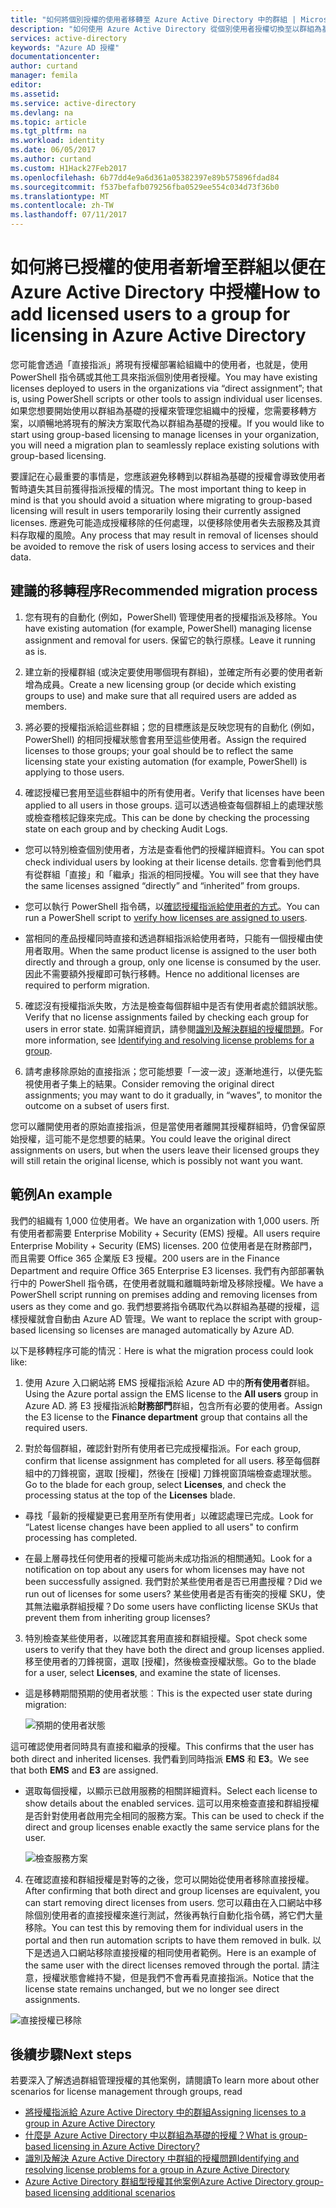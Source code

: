 ```yaml
---
title: "如何將個別授權的使用者移轉至 Azure Active Directory 中的群組 | Microsoft Docs"
description: "如何使用 Azure Active Directory 從個別使用者授權切換至以群組為基礎的授權"
services: active-directory
keywords: "Azure AD 授權"
documentationcenter: 
author: curtand
manager: femila
editor: 
ms.assetid: 
ms.service: active-directory
ms.devlang: na
ms.topic: article
ms.tgt_pltfrm: na
ms.workload: identity
ms.date: 06/05/2017
ms.author: curtand
ms.custom: H1Hack27Feb2017
ms.openlocfilehash: 6b77dd4e9a6d361a05382397e89b575896fdad84
ms.sourcegitcommit: f537befafb079256fba0529ee554c034d73f36b0
ms.translationtype: MT
ms.contentlocale: zh-TW
ms.lasthandoff: 07/11/2017
---
```

# <a name="how-to-add-licensed-users-to-a-group-for-licensing-in-azure-active-directory"></a><span data-ttu-id="ba2a0-104">如何將已授權的使用者新增至群組以便在 Azure Active Directory 中授權</span><span class="sxs-lookup"><span data-stu-id="ba2a0-104">How to add licensed users to a group for licensing in Azure Active Directory</span></span>

<span data-ttu-id="ba2a0-105">您可能會透過「直接指派」將現有授權部署給組織中的使用者，也就是，使用 PowerShell 指令碼或其他工具來指派個別使用者授權。</span><span class="sxs-lookup"><span data-stu-id="ba2a0-105">You may have existing licenses deployed to users in the organizations via “direct assignment”; that is, using PowerShell scripts or other tools to assign individual user licenses.</span></span> <span data-ttu-id="ba2a0-106">如果您想要開始使用以群組為基礎的授權來管理您組織中的授權，您需要移轉方案，以順暢地將現有的解決方案取代為以群組為基礎的授權。</span><span class="sxs-lookup"><span data-stu-id="ba2a0-106">If you would like to start using group-based licensing to manage licenses in your organization, you will need a migration plan to seamlessly replace existing solutions with group-based licensing.</span></span>

<span data-ttu-id="ba2a0-107">要謹記在心最重要的事情是，您應該避免移轉到以群組為基礎的授權會導致使用者暫時遺失其目前獲得指派授權的情況。</span><span class="sxs-lookup"><span data-stu-id="ba2a0-107">The most important thing to keep in mind is that you should avoid a situation where migrating to group-based licensing will result in users temporarily losing their currently assigned licenses.</span></span> <span data-ttu-id="ba2a0-108">應避免可能造成授權移除的任何處理，以便移除使用者失去服務及其資料存取權的風險。</span><span class="sxs-lookup"><span data-stu-id="ba2a0-108">Any process that may result in removal of licenses should be avoided to remove the risk of users losing access to services and their data.</span></span>

## <a name="recommended-migration-process"></a><span data-ttu-id="ba2a0-109">建議的移轉程序</span><span class="sxs-lookup"><span data-stu-id="ba2a0-109">Recommended migration process</span></span>

1. <span data-ttu-id="ba2a0-110">您有現有的自動化 (例如，PowerShell) 管理使用者的授權指派及移除。</span><span class="sxs-lookup"><span data-stu-id="ba2a0-110">You have existing automation (for example, PowerShell) managing license assignment and removal for users.</span></span> <span data-ttu-id="ba2a0-111">保留它的執行原樣。</span><span class="sxs-lookup"><span data-stu-id="ba2a0-111">Leave it running as is.</span></span>

2. <span data-ttu-id="ba2a0-112">建立新的授權群組 (或決定要使用哪個現有群組)，並確定所有必要的使用者新增為成員。</span><span class="sxs-lookup"><span data-stu-id="ba2a0-112">Create a new licensing group (or decide which existing groups to use) and make sure that all required users are added as members.</span></span>

3. <span data-ttu-id="ba2a0-113">將必要的授權指派給這些群組；您的目標應該是反映您現有的自動化 (例如，PowerShell) 的相同授權狀態會套用至這些使用者。</span><span class="sxs-lookup"><span data-stu-id="ba2a0-113">Assign the required licenses to those groups; your goal should be to reflect the same licensing state your existing automation (for example, PowerShell) is applying to those users.</span></span>

4. <span data-ttu-id="ba2a0-114">確認授權已套用至這些群組中的所有使用者。</span><span class="sxs-lookup"><span data-stu-id="ba2a0-114">Verify that licenses have been applied to all users in those groups.</span></span> <span data-ttu-id="ba2a0-115">這可以透過檢查每個群組上的處理狀態或檢查稽核記錄來完成。</span><span class="sxs-lookup"><span data-stu-id="ba2a0-115">This can be done by checking the processing state on each group and by checking Audit Logs.</span></span>

  - <span data-ttu-id="ba2a0-116">您可以特別檢查個別使用者，方法是查看他們的授權詳細資料。</span><span class="sxs-lookup"><span data-stu-id="ba2a0-116">You can spot check individual users by looking at their license details.</span></span> <span data-ttu-id="ba2a0-117">您會看到他們具有從群組「直接」和「繼承」指派的相同授權。</span><span class="sxs-lookup"><span data-stu-id="ba2a0-117">You will see that they have the same licenses assigned “directly” and “inherited” from groups.</span></span>

  - <span data-ttu-id="ba2a0-118">您可以執行 PowerShell 指令碼，以[確認授權指派給使用者的方式](active-directory-licensing-group-advanced.md#use-powershell-to-see-who-has-inherited-and-direct-licenses)。</span><span class="sxs-lookup"><span data-stu-id="ba2a0-118">You can run a PowerShell script to [verify how licenses are assigned to users](active-directory-licensing-group-advanced.md#use-powershell-to-see-who-has-inherited-and-direct-licenses).</span></span>

  - <span data-ttu-id="ba2a0-119">當相同的產品授權同時直接和透過群組指派給使用者時，只能有一個授權由使用者取用。</span><span class="sxs-lookup"><span data-stu-id="ba2a0-119">When the same product license is assigned to the user both directly and through a group, only one license is consumed by the user.</span></span> <span data-ttu-id="ba2a0-120">因此不需要額外授權即可執行移轉。</span><span class="sxs-lookup"><span data-stu-id="ba2a0-120">Hence no additional licenses are required to perform migration.</span></span>

5. <span data-ttu-id="ba2a0-121">確認沒有授權指派失敗，方法是檢查每個群組中是否有使用者處於錯誤狀態。</span><span class="sxs-lookup"><span data-stu-id="ba2a0-121">Verify that no license assignments failed by checking each group for users in error state.</span></span> <span data-ttu-id="ba2a0-122">如需詳細資訊，請參閱[識別及解決群組的授權問題](active-directory-licensing-group-problem-resolution-azure-portal.md)。</span><span class="sxs-lookup"><span data-stu-id="ba2a0-122">For more information, see [Identifying and resolving license problems for a group](active-directory-licensing-group-problem-resolution-azure-portal.md).</span></span>

6. <span data-ttu-id="ba2a0-123">請考慮移除原始的直接指派；您可能想要「一波一波」逐漸地進行，以便先監視使用者子集上的結果。</span><span class="sxs-lookup"><span data-stu-id="ba2a0-123">Consider removing the original direct assignments; you may want to do it gradually, in “waves”, to monitor the outcome on a subset of users first.</span></span>

  <span data-ttu-id="ba2a0-124">您可以離開使用者的原始直接指派，但是當使用者離開其授權群組時，仍會保留原始授權，這可能不是您想要的結果。</span><span class="sxs-lookup"><span data-stu-id="ba2a0-124">You could leave the original direct assignments on users, but when the users leave their licensed groups they will still retain the original license, which is possibly not want you want.</span></span>

## <a name="an-example"></a><span data-ttu-id="ba2a0-125">範例</span><span class="sxs-lookup"><span data-stu-id="ba2a0-125">An example</span></span>

<span data-ttu-id="ba2a0-126">我們的組織有 1,000 位使用者。</span><span class="sxs-lookup"><span data-stu-id="ba2a0-126">We have an organization with 1,000 users.</span></span> <span data-ttu-id="ba2a0-127">所有使用者都需要 Enterprise Mobility + Security (EMS) 授權。</span><span class="sxs-lookup"><span data-stu-id="ba2a0-127">All users require Enterprise Mobility + Security (EMS) licenses.</span></span> <span data-ttu-id="ba2a0-128">200 位使用者是在財務部門，而且需要 Office 365 企業版 E3 授權。</span><span class="sxs-lookup"><span data-stu-id="ba2a0-128">200 users are in the Finance Department and require Office 365 Enterprise E3 licenses.</span></span> <span data-ttu-id="ba2a0-129">我們有內部部署執行中的 PowerShell 指令碼，在使用者就職和離職時新增及移除授權。</span><span class="sxs-lookup"><span data-stu-id="ba2a0-129">We have a PowerShell script running on premises adding and removing licenses from users as they come and go.</span></span> <span data-ttu-id="ba2a0-130">我們想要將指令碼取代為以群組為基礎的授權，這樣授權就會自動由 Azure AD 管理。</span><span class="sxs-lookup"><span data-stu-id="ba2a0-130">We want to replace the script with group-based licensing so licenses are managed automatically by Azure AD.</span></span>

<span data-ttu-id="ba2a0-131">以下是移轉程序可能的情況︰</span><span class="sxs-lookup"><span data-stu-id="ba2a0-131">Here is what the migration process could look like:</span></span>

1. <span data-ttu-id="ba2a0-132">使用 Azure 入口網站將 EMS 授權指派給 Azure AD 中的**所有使用者**群組。</span><span class="sxs-lookup"><span data-stu-id="ba2a0-132">Using the Azure portal assign the EMS license to the **All users** group in Azure AD.</span></span> <span data-ttu-id="ba2a0-133">將 E3 授權指派給**財務部門**群組，包含所有必要的使用者。</span><span class="sxs-lookup"><span data-stu-id="ba2a0-133">Assign the E3 license to the **Finance department** group that contains all the required users.</span></span>

2. <span data-ttu-id="ba2a0-134">對於每個群組，確認針對所有使用者已完成授權指派。</span><span class="sxs-lookup"><span data-stu-id="ba2a0-134">For each group, confirm that license assignment has completed for all users.</span></span> <span data-ttu-id="ba2a0-135">移至每個群組中的刀鋒視窗，選取 [授權]，然後在 [授權] 刀鋒視窗頂端檢查處理狀態。</span><span class="sxs-lookup"><span data-stu-id="ba2a0-135">Go to the blade for each group, select **Licenses**, and check the processing status at the top of the **Licenses** blade.</span></span>

  - <span data-ttu-id="ba2a0-136">尋找「最新的授權變更已套用至所有使用者」以確認處理已完成。</span><span class="sxs-lookup"><span data-stu-id="ba2a0-136">Look for “Latest license changes have been applied to all users" to confirm processing has completed.</span></span>

  - <span data-ttu-id="ba2a0-137">在最上層尋找任何使用者的授權可能尚未成功指派的相關通知。</span><span class="sxs-lookup"><span data-stu-id="ba2a0-137">Look for a notification on top about any users for whom licenses may have not been successfully assigned.</span></span> <span data-ttu-id="ba2a0-138">我們對於某些使用者是否已用盡授權？</span><span class="sxs-lookup"><span data-stu-id="ba2a0-138">Did we run out of licenses for some users?</span></span> <span data-ttu-id="ba2a0-139">某些使用者是否有衝突的授權 SKU，使其無法繼承群組授權？</span><span class="sxs-lookup"><span data-stu-id="ba2a0-139">Do some users have conflicting license SKUs that prevent them from inheriting group licenses?</span></span>

3. <span data-ttu-id="ba2a0-140">特別檢查某些使用者，以確認其套用直接和群組授權。</span><span class="sxs-lookup"><span data-stu-id="ba2a0-140">Spot check some users to verify that they have both the direct and group licenses applied.</span></span> <span data-ttu-id="ba2a0-141">移至使用者的刀鋒視窗，選取 [授權]，然後檢查授權狀態。</span><span class="sxs-lookup"><span data-stu-id="ba2a0-141">Go to the blade for a user, select **Licenses**, and examine the state of licenses.</span></span>

  - <span data-ttu-id="ba2a0-142">這是移轉期間預期的使用者狀態︰</span><span class="sxs-lookup"><span data-stu-id="ba2a0-142">This is the expected user state during migration:</span></span>

      ![預期的使用者狀態](media/active-directory-licensing-group-migration-azure-portal/expected-user-state.png)

  <span data-ttu-id="ba2a0-144">這可確認使用者同時具有直接和繼承的授權。</span><span class="sxs-lookup"><span data-stu-id="ba2a0-144">This confirms that the user has both direct and inherited licenses.</span></span> <span data-ttu-id="ba2a0-145">我們看到同時指派 **EMS** 和 **E3**。</span><span class="sxs-lookup"><span data-stu-id="ba2a0-145">We see that both **EMS** and **E3** are assigned.</span></span>

  - <span data-ttu-id="ba2a0-146">選取每個授權，以顯示已啟用服務的相關詳細資料。</span><span class="sxs-lookup"><span data-stu-id="ba2a0-146">Select each license to show details about the enabled services.</span></span> <span data-ttu-id="ba2a0-147">這可以用來檢查直接和群組授權是否針對使用者啟用完全相同的服務方案。</span><span class="sxs-lookup"><span data-stu-id="ba2a0-147">This can be used to check if the direct and group licenses enable exactly the same service plans for the user.</span></span>

      ![檢查服務方案](media/active-directory-licensing-group-migration-azure-portal/check-service-plans.png)

4. <span data-ttu-id="ba2a0-149">在確認直接和群組授權是對等的之後，您可以開始從使用者移除直接授權。</span><span class="sxs-lookup"><span data-stu-id="ba2a0-149">After confirming that both direct and group licenses are equivalent, you can start removing direct licenses from users.</span></span> <span data-ttu-id="ba2a0-150">您可以藉由在入口網站中移除個別使用者的直接授權來進行測試，然後再執行自動化指令碼，將它們大量移除。</span><span class="sxs-lookup"><span data-stu-id="ba2a0-150">You can test this by removing them for individual users in the portal and then run automation scripts to have them removed in bulk.</span></span> <span data-ttu-id="ba2a0-151">以下是透過入口網站移除直接授權的相同使用者範例。</span><span class="sxs-lookup"><span data-stu-id="ba2a0-151">Here is an example of the same user with the direct licenses removed through the portal.</span></span> <span data-ttu-id="ba2a0-152">請注意，授權狀態會維持不變，但是我們不會再看見直接指派。</span><span class="sxs-lookup"><span data-stu-id="ba2a0-152">Notice that the license state remains unchanged, but we no longer see direct assignments.</span></span>

  ![直接授權已移除](media/active-directory-licensing-group-migration-azure-portal/direct-licenses-removed.png)


## <a name="next-steps"></a><span data-ttu-id="ba2a0-154">後續步驟</span><span class="sxs-lookup"><span data-stu-id="ba2a0-154">Next steps</span></span>

<span data-ttu-id="ba2a0-155">若要深入了解透過群組管理授權的其他案例，請閱讀</span><span class="sxs-lookup"><span data-stu-id="ba2a0-155">To learn more about other scenarios for license management through groups, read</span></span>

* [<span data-ttu-id="ba2a0-156">將授權指派給 Azure Active Directory 中的群組</span><span class="sxs-lookup"><span data-stu-id="ba2a0-156">Assigning licenses to a group in Azure Active Directory</span></span>](active-directory-licensing-group-assignment-azure-portal.md)
* [<span data-ttu-id="ba2a0-157">什麼是 Azure Active Directory 中以群組為基礎的授權？</span><span class="sxs-lookup"><span data-stu-id="ba2a0-157">What is group-based licensing in Azure Active Directory?</span></span>](active-directory-licensing-whatis-azure-portal.md)
* [<span data-ttu-id="ba2a0-158">識別及解決 Azure Active Directory 中群組的授權問題</span><span class="sxs-lookup"><span data-stu-id="ba2a0-158">Identifying and resolving license problems for a group in Azure Active Directory</span></span>](active-directory-licensing-group-problem-resolution-azure-portal.md)
* [<span data-ttu-id="ba2a0-159">Azure Active Directory 群組型授權其他案例</span><span class="sxs-lookup"><span data-stu-id="ba2a0-159">Azure Active Directory group-based licensing additional scenarios</span></span>](active-directory-licensing-group-advanced.md)
